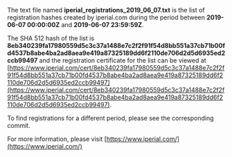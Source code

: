 The text file named **iperial_registrations_2019_06_07.txt** is the list of registration hashes created by iperial.com during the period between **2019-06-07 00:00:00Z** and **2019-06-07 23:59:59Z**.

The SHA 512 hash of the list is **8eb340239fa17980559d5c3c37a1488e7c2f2f91f54d8bb551a37cb71b00fd4537b8abe4ba2ad8aea9e419a87325189dd6f2110de706d2d5d6935ed2ccb99497** and the registration certificate for the list can be viewed at [https://www.iperial.com/cert/8eb340239fa17980559d5c3c37a1488e7c2f2f91f54d8bb551a37cb71b00fd4537b8abe4ba2ad8aea9e419a87325189dd6f2110de706d2d5d6935ed2ccb99497](https://www.iperial.com/cert/8eb340239fa17980559d5c3c37a1488e7c2f2f91f54d8bb551a37cb71b00fd4537b8abe4ba2ad8aea9e419a87325189dd6f2110de706d2d5d6935ed2ccb99497).

To find registrations for a different period, please see the corresponding commit.

For more information, please visit [https://www.iperial.com/](https://www.iperial.com/)

